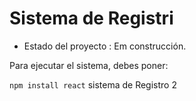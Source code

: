 <h1> Sistema de Registri </h1>

- Estado del proyecto : Em construcción.

Para ejecutar el sistema, debes poner:

```npm install react```
sistema de Registro 2
